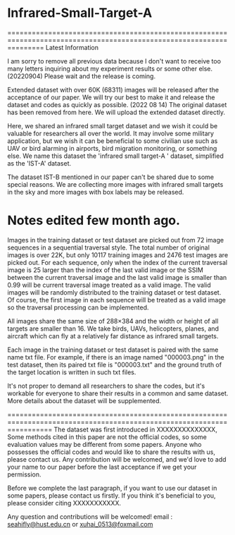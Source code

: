 # Infrared-Small-Target-A
=====================================================================================================================
Latest Information

I am sorry to remove all previous data because I don't want to receive too many letters inquiring about my experiment results or some other else. (20220904)
Please wait and the release is coming.

Extended dataset with over 60K (68311) images will be released after the acceptance of our paper. 
We will try our best to make it and release the dataset and codes as quickly as possible.
(2022 08 14)
The original dataset has been removed from here. We will upload the extended dataset directly.

Here, we shared an infrared small target dataset and we wish it could be valuable for researchers all over the world.
It may involve some military application, but we wish it can be beneficial to some civilian use such as UAV or bird alarming in airports, bird migration monitoring, or something else. We name this dataset the 'infrared small target-A ' dataset, simplified as the 'IST-A' dataset.

The dataset IST-B mentioned in our paper can't be shared due to some special reasons.
We are collecting more images with infrared small targets in the sky and more images with box labels may be released.



Notes edited few month ago.
=====================================================================================================================

Images in the training dataset or test dataset are picked out from 72 image sequences in a sequential traversal style. The total number of original images is over 22K, but only 10117 training images and 2476 test images are picked out. For each sequence, only when the index of the current traversal image is 25 larger than the index of the last valid image or the SSIM between the current traversal image and the last valid image is smaller than 0.99 will be current traversal image treated as a valid image. The valid images will be randomly distributed to the training dataset or test dataset. Of course, the first image in each sequence will be treated as a valid image so the traversal processing can be implemented.

All images share the same size of 288×384 and the width or height of all targets are smaller than 16. We take birds, UAVs, helicopters, planes, and aircraft which can fly at a relatively far distance as infrared small targets.

Each image in the training dataset or test dataset is paired with the same name txt file. For example, if there is an image named "000003.png" in the test dataset, then its paired txt file is "000003.txt" and the ground truth of the target location is written in such txt files. 

It's not proper to demand all researchers to share the codes, but it's workable for everyone to share their results in a common and same dataset.
More details about the dataset will be supplemented. 

=======================================================================================================================
The dataset was first introduced in XXXXXXXXXXXXXX, Some methods cited in this paper are not the official codes, so some evaluation values may be different from some papers. Anyone who possesses the official codes and would like to share the results with us, please contact us. Any contribution will be welcomed, and we'd love to add your name to our paper before the last acceptance if we get your permission. 

Before we complete the last paragraph, if you want to use our dataset in some papers, please contact us firstly.
If you think it's beneficial to you, please consider citing  XXXXXXXXXXX.

Any question and contributions will be welcomed!
email : seahifly@hust.edu.cn or xuhai_0513@foxmail.com
